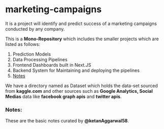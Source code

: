 # marketing-campaigns
It is a project will identify and predict success of a marketing campaigns conducted by any company.

This is a **Mono-Repository** which includes the smaller projects which are listed as follows:

1. Prediction Models
2. Data Processing Pipelines
3. Frontend Dashboards built in Next.JS
4. Backend System for Maintaining and deploying the pipelines
5. [Notes](#notes)

We have a directory named as Dataset which holds the data-set sourced from **kaggle.com** and other sources such as **Google Analytics, Social Medias** data like **facebook graph apis** and **twitter apis**. 

### Notes:

These are the basic notes curated by **@ketanAggarwal58**. 
